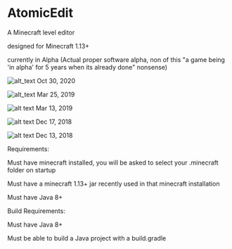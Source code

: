 # AtomicEdit
A Minecraft level editor

designed for Minecraft 1.13+

currently in Alpha (Actual proper software alpha, non of this "a game being 'in alpha' for 5 years when its already done" nonsense)

![alt_text](https://i.imgur.com/hhjUDZ9.png)
Oct 30, 2020

![alt_text](https://i.imgur.com/neMGrCN.png)
Mar 25, 2019

![alt text](https://i.imgur.com/eMetozh.png)
Mar 13, 2019

![alt text](https://i.imgur.com/dv5VFnB.jpg)
Dec 17, 2018

![alt text](https://i.imgur.com/S4wYpou.jpg)
Dec 13, 2018

Requirements:

Must have minecraft installed, you will be asked to select your .minecraft folder on startup

Must have a minecraft 1.13+ jar recently used in that minecraft installation

Must have Java 8+


Build Requirements:

Must have Java 8+

Must be able to build a Java project with a build.gradle
